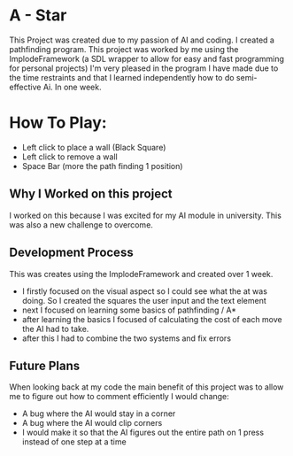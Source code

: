 # A - Star 
This Project was created due to my passion of AI and coding. I created a pathfinding program. This project was worked by me using the ImplodeFramework (a SDL wrapper to allow for easy and fast programming for personal projects)
I'm very pleased in the program I have made due to the time restraints and that I learned independently how to do semi-effective Ai. In one week.


# How To Play:

 - Left click to place a wall (Black Square)
 - Left click to remove a wall
 - Space Bar (more the path finding 1 position)

## Why I Worked on this project

I worked on this because I was excited for my AI module in university. This was also a new challenge to overcome.

## Development Process

This was creates using the ImplodeFramework and created over 1 week.

 - I firstly focused on the visual aspect so I could see what the at was doing. So I created the squares the user input and the text element
 - next I focused on learning some basics of pathfinding / A*
 - after learning the basics I focused of calculating the cost of each move the AI had to take.
 - after this I had to combine the two systems and fix errors

 
 ## Future Plans
 When looking back at my code the main benefit of this project was to allow me to figure out how to comment efficiently
 I would change:
 - A bug where the AI would stay in a corner
 - A bug where the AI would clip corners
 - I would make it so that the AI figures out the entire path on 1 press instead of one step at a time
